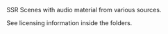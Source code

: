 SSR Scenes with audio material from various sources.

See licensing information inside the folders.
